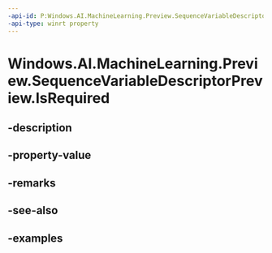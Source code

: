 ```yaml
---
-api-id: P:Windows.AI.MachineLearning.Preview.SequenceVariableDescriptorPreview.IsRequired
-api-type: winrt property
---
```


<!-- Property syntax.
public bool IsRequired { get; }
-->

# Windows.AI.MachineLearning.Preview.SequenceVariableDescriptorPreview.IsRequired

## -description

## -property-value

## -remarks

## -see-also

## -examples

